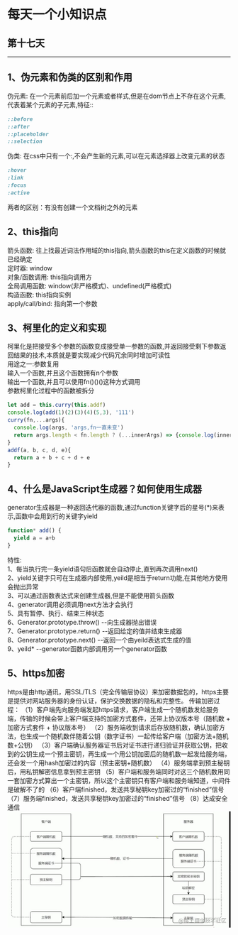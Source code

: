 # 每天一个小知识点
## 第十七天 
---

## 1、伪元素和伪类的区别和作用
伪元素: 在一个元素前后加一个元素或者样式,但是在dom节点上不存在这个元素,代表着某个元素的子元素,特征::
```css
::before
::after
::placeholder
::selection
```
伪类: 在css中只有一个:,不会产生新的元素,可以在元素选择器上改变元素的状态
```css
:hover
:link
:focus
:active
```
两者的区别：有没有创建一个文档树之外的元素
## 2、this指向
箭头函数: 往上找最近词法作用域的this指向,箭头函数的this在定义函数的时候就已经确定  
定时器: window  
对象/函数调用: this指向调用方  
全局调用函数: window(非严格模式)、undefined(严格模式)  
构造函数: this指向实例  
apply/call/bind: 指向第一个参数  
## 3、柯里化的定义和实现
柯里化是把接受多个参数的函数变成接受单一参数的函数,并返回接受剩下参数返回结果的技术,本质就是要实现减少代码冗余同时增加可读性  
用途之一:参数复用  
输入一个函数,并且这个函数拥有n个参数  
输出一个函数,并且可以使用fn()()()这种方式调用  
参数柯里化过程中的函数被拆分
```js
let add = this.curry(this.addf)
console.log(add(1)(2)(3)(4)(5,3), '111')
curry(fn,...args){
  console.log(args, 'args,fn一直未变')
  return args.length < fn.length ? (...innerArgs) => {console.log(innerArgs, 'inner') return this.curry(fn, ...args, ...innerArgs)}:fn(...args)
} 
addf(a, b, c, d, e){
  return a + b + c + d + e
}
```  
## 4、什么是JavaScript生成器？如何使用生成器
generator生成器是一种返回迭代器的函数,通过function关键字后的星号(*)来表示,函数中会用到行的关键字yield
```js
function* add() {
  yield a = a+b
}
```
特性:  
1、每当执行完一条yield语句后函数就会自动停止,直到再次调用next()  
2、yield关键字只可在生成器内部使用,yeild是相当于return功能,在其他地方使用会抛出异常  
3、可以通过函数表达式来创建生成器,但是不能使用箭头函数  
4、generator调用必须调用next方法才会执行  
5、具有暂停、执行、结束三种状态  
6、Generator.prototype.throw() --向生成器抛出错误  
7、Generator.prototype.return() --返回给定的值并结束生成器  
8、Generator.prototype.next() --返回一个由yeild表达式生成的值  
9、yeild* --generator函数内部调用另一个generator函数
## 5、https加密
https是由http通讯，用SSL/TLS（完全传输层协议）来加密数据包的，https主要是提供对网站服务器的身份认证，保护交换数据的隐私和完整性。
传输加密过程：
（1）客户端先向服务端发起https请求，客户端生成一个随机数发给服务端，传输的时候会带上客户端支持的加密方式套件，还带上协议版本号（随机数 + 加密方式套件 + 协议版本号）
（2）服务端收到请求后存放随机数，确认加密方法，也生成一个随机数伴随着公钥（数字证书）一起传给客户端（加密方法+随机数+公钥）
（3）客户端确认服务器证书后对证书进行递归验证并获取公钥，把收到的公钥生成一个预主密钥，再生成一个用公钥加密后的随机数一起发给服务端，还会发一个用hash加密过的内容（预主密钥+随机数）
（4）服务端拿到预主秘钥后，用私钥解密信息拿到预主密钥
（5）客户端和服务端同时对这三个随机数用同一套加密方式算出一个主密钥，所以这个主密钥只有客户端和服务端知道，中间件是破解不了的
（6）客户端finished，发送共享秘钥key加密过的“finished”信号
（7）服务端finished，发送共享秘钥key加密过的“finished”信号
（8）达成安全通信  
![https](/docs/images/EveryDayKnowledge/https%20.jpg)